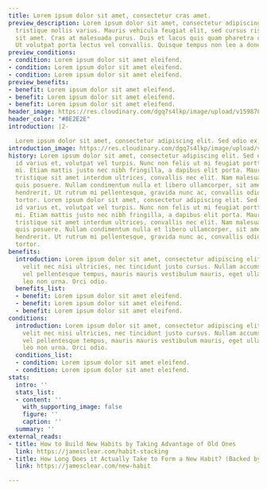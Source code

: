 ```yaml
---
title: Lorem ipsum dolor sit amet, consectetur cras amet.
preview_description: Lorem ipsum dolor sit amet, consectetur adipiscing elit. Maecenas
  tristique mollis varius. Mauris vehicula feugiat elit, sed cursus risus hendrerit
  sit amet. Cras at malesuada purus. Duis et lacus quis quam pharetra condimentum.
  Ut volutpat porta lectus vel convallis. Quisque tempus non leo a donec.
preview_conditions:
- condition: Lorem ipsum dolor sit amet eleifend.
- condition: Lorem ipsum dolor sit amet eleifend.
- condition: Lorem ipsum dolor sit amet eleifend.
preview_benefits:
- benefit: Lorem ipsum dolor sit amet eleifend.
- benefit: Lorem ipsum dolor sit amet eleifend.
- benefit: Lorem ipsum dolor sit amet eleifend.
header_image: https://res.cloudinary.com/dgq7s4lkp/image/upload/v1598761543/uploads_dev/placeholder_fww9hi.png
header_color: "#8E2E2E"
introduction: |2-

  Lorem ipsum dolor sit amet, consectetur adipiscing elit. Sed odio ex, finibus id varius et, volutpat vel turpis. Nunc non felis ut mi feugiat porttitor eu vitae mi. Etiam mattis justo nec nibh fringilla, a dapibus elit porta. Mauris ante enim, tristique sit amet interdum ultrices, convallis nec elit. Nam malesuada luctus magna quis posuere. Nullam condimentum nulla et libero ullamcorper, sit amet sodales nunc hendrerit. Ut rutrum mi pellentesque, gravida nunc ac, convallis odio. Praesent tortor.
introduction_image: https://res.cloudinary.com/dgq7s4lkp/image/upload/v1598761543/uploads_dev/placeholder_fww9hi.png
history: Lorem ipsum dolor sit amet, consectetur adipiscing elit. Sed odio ex, finibus
  id varius et, volutpat vel turpis. Nunc non felis ut mi feugiat porttitor eu vitae
  mi. Etiam mattis justo nec nibh fringilla, a dapibus elit porta. Mauris ante enim,
  tristique sit amet interdum ultrices, convallis nec elit. Nam malesuada luctus magna
  quis posuere. Nullam condimentum nulla et libero ullamcorper, sit amet sodales nunc
  hendrerit. Ut rutrum mi pellentesque, gravida nunc ac, convallis odio. Praesent
  tortor. Lorem ipsum dolor sit amet, consectetur adipiscing elit. Sed odio ex, finibus
  id varius et, volutpat vel turpis. Nunc non felis ut mi feugiat porttitor eu vitae
  mi. Etiam mattis justo nec nibh fringilla, a dapibus elit porta. Mauris ante enim,
  tristique sit amet interdum ultrices, convallis nec elit. Nam malesuada luctus magna
  quis posuere. Nullam condimentum nulla et libero ullamcorper, sit amet sodales nunc
  hendrerit. Ut rutrum mi pellentesque, gravida nunc ac, convallis odio. Praesent
  tortor.
benefits:
  introduction: Lorem ipsum dolor sit amet, consectetur adipiscing elit. Nullam pharetra
    velit nec nisi ultricies, nec tincidunt justo cursus. Nullam accumsan, tellus
    vel pellentesque tempus, mauris mauris vestibulum mauris, eget ullamcorper magna
    leo non urna. Orci odio.
  benefits_list:
  - benefit: Lorem ipsum dolor sit amet eleifend.
  - benefit: Lorem ipsum dolor sit amet eleifend.
  - benefit: Lorem ipsum dolor sit amet eleifend.
conditions:
  introduction: Lorem ipsum dolor sit amet, consectetur adipiscing elit. Nullam pharetra
    velit nec nisi ultricies, nec tincidunt justo cursus. Nullam accumsan, tellus
    vel pellentesque tempus, mauris mauris vestibulum mauris, eget ullamcorper magna
    leo non urna. Orci odio.
  conditions_list:
  - condition: Lorem ipsum dolor sit amet eleifend.
  - condition: Lorem ipsum dolor sit amet eleifend.
stats:
  intro: ''
  stats_list:
  - content: ''
    with_supporting_image: false
    figure: ''
    caption: ''
  summary: ''
external_reads:
- title: How to Build New Habits by Taking Advantage of Old Ones
  link: https://jamesclear.com/habit-stacking
- title: How Long Does it Actually Take to Form a New Habit? (Backed by Science)
  link: https://jamesclear.com/new-habit

---
```

